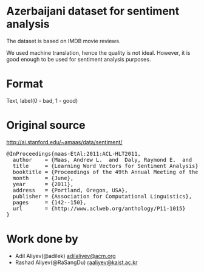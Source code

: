# Azerbaijani dataset for sentiment analysis

The dataset is based on IMDB movie reviews. 

We used machine translation, hence the quality is not ideal. However, it is good enough to be used for sentiment analysis purposes.

# Format
Text, label(0 - bad, 1 - good) 

# Original source

http://ai.stanford.edu/~amaas/data/sentiment/

<pre>
@InProceedings{maas-EtAl:2011:ACL-HLT2011,
  author    = {Maas, Andrew L.  and  Daly, Raymond E.  and  Pham, Peter T.  and  Huang, Dan  and  Ng, Andrew Y.  and  Potts, Christopher},
  title     = {Learning Word Vectors for Sentiment Analysis},
  booktitle = {Proceedings of the 49th Annual Meeting of the Association for Computational Linguistics: Human Language Technologies},
  month     = {June},
  year      = {2011},
  address   = {Portland, Oregon, USA},
  publisher = {Association for Computational Linguistics},
  pages     = {142--150},
  url       = {http://www.aclweb.org/anthology/P11-1015}
}
</pre>


# Work done by

* Adil Aliyev(@adilek) <adilaliyev@acm.org>
* Rashad Aliyev(@RaSangDu) <raaliyev@kaist.ac.kr>
